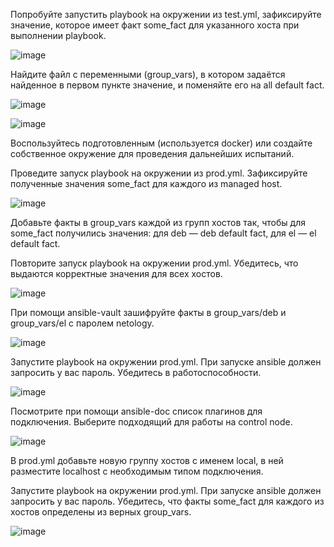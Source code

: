 Попробуйте запустить playbook на окружении из test.yml, зафиксируйте значение, которое имеет факт some_fact для указанного хоста при выполнении playbook.

![image](https://github.com/AlexanderSchelokov/devops-netology/assets/121572590/a756d997-2f41-4b26-bf98-fb27848cae69)

Найдите файл с переменными (group_vars), в котором задаётся найденное в первом пункте значение, и поменяйте его на all default fact.

![image](https://github.com/AlexanderSchelokov/devops-netology/assets/121572590/01a83a5a-03d8-4ad8-80a8-0ef7b37f45e0)

![image](https://github.com/AlexanderSchelokov/devops-netology/assets/121572590/5a8b4532-13ae-4fa9-a5b7-49ae3694bd09)

Воспользуйтесь подготовленным (используется docker) или создайте собственное окружение для проведения дальнейших испытаний.

Проведите запуск playbook на окружении из prod.yml. Зафиксируйте полученные значения some_fact для каждого из managed host.

![image](https://github.com/AlexanderSchelokov/devops-netology/assets/121572590/a334497e-f5c9-4e04-b069-c05403383da1)

Добавьте факты в group_vars каждой из групп хостов так, чтобы для some_fact получились значения: для deb — deb default fact, для el — el default fact.

Повторите запуск playbook на окружении prod.yml. Убедитесь, что выдаются корректные значения для всех хостов.

![image](https://github.com/AlexanderSchelokov/devops-netology/assets/121572590/ee6e6416-9e87-4676-b653-3b13f6160c9f)

При помощи ansible-vault зашифруйте факты в group_vars/deb и group_vars/el с паролем netology.

![image](https://github.com/AlexanderSchelokov/devops-netology/assets/121572590/2fd1838f-67cb-4905-87fb-d486677266d8)

Запустите playbook на окружении prod.yml. При запуске ansible должен запросить у вас пароль. Убедитесь в работоспособности.

![image](https://github.com/AlexanderSchelokov/devops-netology/assets/121572590/286b8221-f08e-41ac-bc52-0ddb097ce35b)

Посмотрите при помощи ansible-doc список плагинов для подключения. Выберите подходящий для работы на control node.

![image](https://github.com/AlexanderSchelokov/devops-netology/assets/121572590/835be63d-9f38-4b23-be89-65bf4d156fd4)


В prod.yml добавьте новую группу хостов с именем local, в ней разместите localhost с необходимым типом подключения.

Запустите playbook на окружении prod.yml. При запуске ansible должен запросить у вас пароль. Убедитесь, что факты some_fact для каждого из хостов определены из верных group_vars.

![image](https://github.com/AlexanderSchelokov/devops-netology/assets/121572590/881bf1c5-1d62-4dc6-a384-e8c03ee2c90a)


